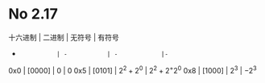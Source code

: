 # No 2.17

十六进制 | 二进制 | 无符号 | 有符号
-               | -           | -            |-
0x0          | [0000] | 0           | 0
0x5          | [0101] | $2^{2}+2^{0}$ | $2^{2}+2^+2^0$
0x8          | [1000] | $2^{3}$ | $-2^{3}$